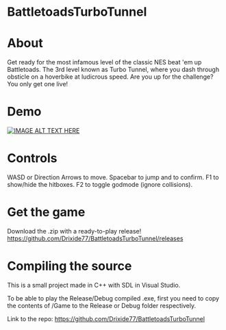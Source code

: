 # BattletoadsTurboTunnel

# About

Get ready for the most infamous level of the classic NES beat 'em up Battletoads. The 3rd level known as Turbo Tunnel, where you dash through obsticle on a hoverbike at ludicrous speed. Are you up for the challenge? You only get one live!

# Demo

[![IMAGE ALT TEXT HERE](https://img.youtube.com/vi/3ruqibBvNyA/0.jpg)](https://www.youtube.com/watch?v=3ruqibBvNyA)

# Controls

WASD or Direction Arrows to move.
Spacebar to jump and to confirm.
F1 to show/hide the hitboxes.
F2 to toggle godmode (ignore collisions).

# Get the game

Download the .zip with a ready-to-play release! https://github.com/Drixide77/BattletoadsTurboTunnel/releases

# Compiling the source

This is a small project made in C++ with SDL in Visual Studio.

To be able to play the Release/Debug compiled .exe, first you need to copy the contents of /Game to the Release or Debug folder respectively.

Link to the repo: https://github.com/Drixide77/BattletoadsTurboTunnel
